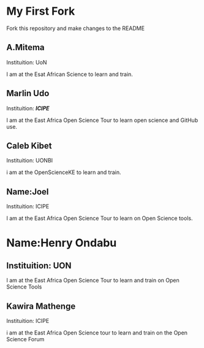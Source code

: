 # My First Fork
Fork this repository and make changes to the README


## A.Mitema

Instituition: UoN

I am at the Esat African Science to learn and train.


## Marlin Udo

Instituition: __*ICIPE*__

I am at the East Africa Open Science Tour to learn open science and GitHub use.


## Caleb Kibet


Instituition: UONBI

i am at the OpenScienceKE to learn and train.


## Name:Joel

Instituition: ICIPE

I am at the East Africa Open Science Tour to learn on Open Science tools.


# Name:Henry Ondabu

## Instituition: UON

I am at the East Africa Open Science Tour to learn and train on Open Science Tools


## Kawira Mathenge

Instituition: ICIPE

i am at the East Africa Open Science tour to learn and train on the Open Science Forum
